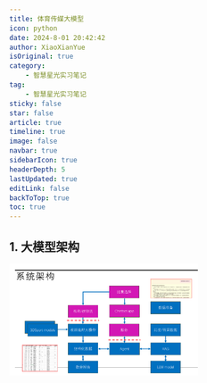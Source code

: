 ```yaml
---
title: 体育传媒大模型
icon: python
date: 2024-8-01 20:42:42
author: XiaoXianYue
isOriginal: true
category: 
    - 智慧星光实习笔记
tag:
    - 智慧星光实习笔记
sticky: false
star: false
article: true
timeline: true
image: false
navbar: true
sidebarIcon: true
headerDepth: 5
lastUpdated: true
editLink: false
backToTop: true
toc: true
---
```




## 1. 大模型架构

<img src="./istarshine.assets/image-20250107112123196.png" alt="image-20250107112123196" style="zoom: 33%;" />